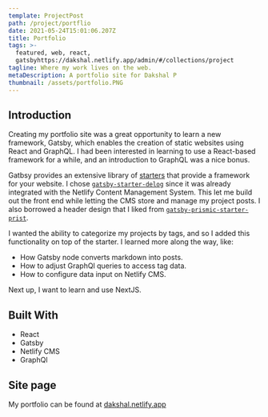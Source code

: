```yaml
---
template: ProjectPost
path: /project/portflio
date: 2021-05-24T15:01:06.207Z
title: Portfolio
tags: >-
  featured, web, react,
  gatsbyhttps://dakshal.netlify.app/admin/#/collections/project
tagline: Where my work lives on the web.
metaDescription: A portfolio site for Dakshal P
thumbnail: /assets/portfolio.PNG
---
```

## **Introduction**

Creating my portfolio site was a great opportunity to learn a new framework, Gatsby, which enables the creation of static websites using React and GraphQL. I had been interested in learning to use a React-based framework for a while, and an introduction to GraphQL was a nice bonus.

Gatbsy provides an extensive library of [starters](https://www.gatsbyjs.com/starters) that provide a framework for your website. I chose [`gatsby-starter-delog`](https://www.gatsbyjs.com/starters/W3Layouts/gatsby-starter-delog/) since it was already integrated with the Netlify Content Management System. This let me build out the front end while letting the CMS store and manage my project posts. I also borrowed a header design that I liked from [`gatsby-prismic-starter-prist`](https://www.gatsbyjs.com/starters/margueriteroth/gatsby-prismic-starter-prist/).

I wanted the ability to categorize my projects by tags, and so I added this functionality on top of the starter. I learned more along the way, like:

* How Gatsby node converts markdown into posts.
* How to adjust GraphQl queries to access tag data.
* How to configure data input on Netlify CMS.

Next up, I want to learn and use NextJS.

## **Built With**

* React
* Gatsby
* Netlify CMS
* GraphQl

## **Site page**

My portfolio can be found at [dakshal.netlify.app](https://dakshal.netlify.app/)
